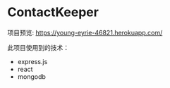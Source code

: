 # ContactKeeper

项目预览: https://young-eyrie-46821.herokuapp.com/

此项目使用到的技术：
* express.js
* react
* mongodb


